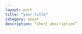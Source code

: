 ```yaml
---
layout: post
title: "your title"
category: about
description: “short description”
---
```


[Daya]:    http://dayadaoshanghai.github.io  "Daya"
